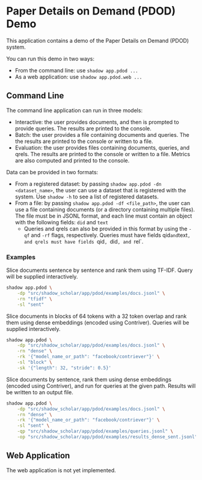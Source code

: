 # Paper Details on Demand (PDOD) Demo

This application contains a demo of the Paper Details on Demand (PDOD) system.

You can run this demo in two ways:

- From the command line: use `shadow app.pdod ...`
- As a web application: use `shadow app.pdod.web ...`

## Command Line

The command line application can run in three models:

- Interactive: the user provides documents, and then is prompted to provide
  queries. The results are printed to the console.
- Batch: the user provides a file containing documents and queries. The
  the results are printed to the console or written to a file.
- Evaluation: the user provides files containing documents, queries, and
  qrels. The results are printed to the console or written to a file.
  Metrics are also computed and printed to the console.

Data can be provided in two formats:

- From a registered dataset: by passing
  `shadow app.pdod -dn <dataset_name>`, the user can use a dataset that is
  registered with the system. Use `shadow -h` to see a list of registered
  datasets.
- From a file: by passing `shadow app.pdod -df <file_path>`,
  the user can use a file containing documents (or a directory containing
  multiple files). The file must be in JSONL format, and each line must
  contain an object with the following fields: `did` and `text`
    - Queries and qrels can also be provided in this format by using the
      `-qf` and `-rf` flags, respectively. Queries must have fields
      qid` and `text`, and qrels must have fields `qid`, `did`, and
      `rel`.


### Examples

Slice documents sentence by sentence and rank them using TF-IDF. Query will
be supplied interactively.


```bash
shadow app.pdod \
    -dp "src/shadow_scholar/app/pdod/examples/docs.jsonl" \
    -rn "tfidf" \
    -sl "sent"
```

Slice documents in blocks of 64 tokens with a 32 token overlap and rank them
using dense embeddings (encoded using Contriver). Queries will be supplied
interactively.

```bash
shadow app.pdod \
    -dp "src/shadow_scholar/app/pdod/examples/docs.jsonl" \
    -rn "dense" \
    -rk '{"model_name_or_path": "facebook/contriever"}' \
    -sl "block" \
    -sk '{"length": 32, "stride": 0.5}'
```

Slice documents by sentence, rank them using dense embeddings (encoded using
Contriver), and run for queries at the given path. Results will be written
to an output file.

```bash
shadow app.pdod \
    -dp "src/shadow_scholar/app/pdod/examples/docs.jsonl" \
    -rn "dense" \
    -rk '{"model_name_or_path": "facebook/contriever"}' \
    -sl "sent" \
    -qp "src/shadow_scholar/app/pdod/examples/queries.jsonl" \
    -op "src/shadow_scholar/app/pdod/examples/results_dense_sent.jsonl"
```

## Web Application

The web application is not yet implemented.
